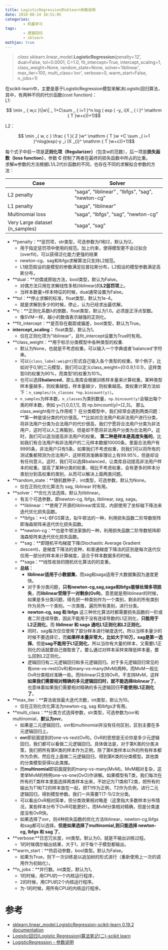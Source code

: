 ```yaml
---
title: LogisticRegression的sklearn参数说明
date: 2018-08-24 16:51:05
categories: 
		- 机器学习
tags:
        - 逻辑回归
        - sklearn
mathjax: true
---
```





 > *class* sklearn.linear_model.**LogisticRegression**(penalty=’l2’, dual=False, tol=0.0001, C=1.0, fit_intercept=True, intercept_scaling=1, class_weight=None, random_state=None, solver=’liblinear’, max_iter=100, multi_class=’ovr’, verbose=0, warm_start=False, n_jobs=1)


在scikit-learn中，主要是基于LogisticRegression模型来解决Logistic回归算法，其中，有两种不同的代价函数(cost function)：  
L1:  

$$ \min _ { w,c }\|w\| _ 1+C\sum _ { i=1 }^n log ( exp ( -y_ i(X _ { i }^ \mathrm { T }w+c))+1)$$

L2：  

$$ \min _{ w, c } \frac { 1 }{ 2 }w^ \mathrm { T }w +C \sum _{ i=1 }^nlog(exp(-y _i (X _{i}^ \mathrm { T }w+c))+1)$$

每个式子中前一项是**正则化项（Regularizer）**（包含w的范数），后一项是**损失函数（loss function）**，参数 **C** 控制了两者在最终的损失函数中所占的比重。  
求解w参数的方法根据L1/L2代价函数的不同，也存在不同的求解拟合参数的方法： 

<!-- more -->

| Case | Solver |
| ---- | --- |
| L2 penalty | “saga”,  “liblinear” , “lbfgs”,  “sag”,  “newton-cg” |
| L1 penalty | “saga”,  “liblinear” |
| Multinomial loss |“saga”, “lbfgs”,  “sag”,  “newton-cg” |
| Very Large dataset (n_samples) | “saga”, “sag” |

 - **penalty：**惩罚项，str类型，可选参数为l1和l2，默认为l2。
     - 用于指定惩罚项中使用的规范。加上约束，使得模型更不会过拟合(overfit)，可以获得泛化能力更强的结果
     - newton-cg、sag和lbfgs求解算法只支持L2规范。
     - L1规范假设的是模型的参数满足拉普拉斯分布，L2假设的模型参数满足高斯分布，
 - **dual：**对偶或原始方法，bool类型，默认为False。
     - 对偶方法只用在求解线性多核(liblinear)的**L2惩罚项**上。
     - 当样本数量>样本特征的时候，dual通常设置为False。
 - **tol：**停止求解的标准，float类型，默认为1e-4。
     - 就是求解到多少的时候，停止，认为已经求出最优解。
 - **c：**正则化系数λ的倒数，float类型，默认为1.0。必须是正浮点型数。
     - 像SVM一样，越小的数值表示越强的正则化。
 - **fit_intercept：**是否存在截距或偏差，bool类型，默认为True。
 - **intercept_scaling：** float类型，默认为1。
     - 仅在正则化项为"liblinear"，且fit_intercept设置为True时有用。
 - **class_weight：**用于标示分类模型中各种类型的权重.
     - 默认为None，也就是不考虑权重。可以输入一个字典或者'balanced'字符串。
     - 可以`{class_label:weight}`形式自己输入各个类型的权重。举个例子，比如对于0,1的二元模型，我们可以定义class_weight={0:0.9,1:0.1}，这样类型0的权重为90%，而类型1的权重为10%。
     - 也可以选择**balanced**，那么类库会根据训练样本量来计算权重。某种类型样本量越多，则权重越低，样本量越少，则权重越高。类权重计算方法如下：`n_samples/(n_classes *np.bincount(y))`。
     - `n_samples`为样本数，`n_classes`为类别数量，`np.bincount(y)`会输出每个类的样本数，例如 y=[1,0,0,1,1], 则 np.bincount(y)=[2,3]。
   那么class_weight有什么作用呢？ 在分类模型中，我们经常会遇到两类问题：
   **第一种是误分类的代价很高。**比如对合法用户和非法用户进行分类，将非法用户分类为合法用户的代价很高，我们宁愿将合法用户分类为非法用户，这时可以人工再甄别，但是却不愿将非法用户分类为合法用户。这时，我们可以适当提高非法用户的权重。
   **第二种是样本是高度失衡的**。比如我们有合法用户和非法用户的二元样本数据10000条，里面合法用户有9995条，非法用户只有5条，如果我们不考虑权重，则我们可以将所有的测试集都预测为合法用户，这样预测准确率理论上有99.95%，但是却没有任何意义。这时，我们可以选择balanced，让类库自动提高非法用户样本的权重。提高了某种分类的权重，相比不考虑权重，会有更多的样本分类划分到高权重的类别，从而可以解决上面两类问题。
 - **random_state：**随机数种子，int类型，可选参数，默认为None。
     - 仅在正则化优化算法为 sag, liblinear 时有用。
 - **solver：**优化方法选择。默认为liblinear。
     - 有五个可选参数，即newton-cg, lbfgs, liblinear, sag, saga。
     - **liblinear：**使用了开源的liblinear库实现，内部使用了坐标轴下降法来迭代优化损失函数。
     - **lbfgs：**L-BFGS算法，拟牛顿法的一种，利用损失函数二阶导数矩阵即海森矩阵来迭代优化损失函数。
     - **newton-cg：**也是牛顿法家族的一种，利用损失函数二阶导数矩阵即海森矩阵来迭代优化损失函数。
     - **sag：**即随机平均梯度下降(Stochastic Average Gradient descent)，是梯度下降法的变种，和普通梯度下降法的区别是每次迭代仅仅用一部分的样本来计算梯度，适合于样本数据多的时候。
     - **saga：**线性收敛的随机优化算法的的变重。 
     - **总结：**  
        - **liblinear适用于小数据集**，而sag和saga适用于大数据集因为速度更快。
        - 对于多分类问题，**只有newton-cg,sag,saga和lbfgs能够处理多项损失**，而**liblinear受限于一对剩余(OvR)**。意思就是用liblinear的时候，如果是多分类问题，得先把一种类别作为一个类别，剩余的所有类别作为另外一个类别。一次类推，遍历所有类别，进行分类。
        - **newton-cg, sag 和 lbfgs** 这三种优化算法时都需要损失函数的一阶或者二阶连续导数，因此不能用于没有连续导数的L1正则化，**只能用于L2正则化**。而 **liblinear 和 saga** **通吃L1正则化和L2正则化**。
        - 同时，sag每次仅仅使用了部分样本进行梯度迭代，所以当样本量少的时候不要选择它，而**如果样本量非常大，比如大于10万，sag是第一选择**。但是**sag不能用于L1正则化**，所以当你有大量的样本，又需要L1正则化的话就要自己做取舍了。要么通过对样本采样来降低样本量，要么回到L2正则化。
        - 逻辑回归有二元逻辑回归和多元逻辑回归。对于多元逻辑回归常见的有one-vs-rest(OvR)和many-vs-many(MvM)两种。而MvM一般比OvR分类相对准确一些。而liblinear只支持OvR，不支持MvM，这样**如果我们需要相对精确的多元逻辑回归时，就不能选择liblinear了**。也意味着如果我们需要相对精确的多元逻辑回归**不能使用L1正则化了**。
 - **max_iter：**算法收敛最大迭代次数，int类型，默认为10。
     - 仅在正则化优化算法为newton-cg, sag 和lbfgs才有用。
 - **multi_class：**分类方式选择参数，str类型，可选参数为ovr和multinomial，**默认为ovr**。
     - 如果是二元逻辑回归，ovr和multinomial并没有任何区别，区别主要在多元逻辑回归上。
     - **ovr**即前面提到的one-vs-rest(OvR)。OvR的思想是无论你是多少元逻辑回归，我们都可以看做二元逻辑回归。具体做法是，对于第K类的分类决策，我们把所有第K类的样本作为正例，除了第K类样本以外的所有样本都作为负例，然后在上面做二元逻辑回归，得到第K类的分类模型。其他类的分类模型获得以此类推。
     - 而**multinomial**即前面提到的many-vs-many(MvM)。MvM相对复杂，这里举MvM的特例one-vs-one(OvO)作讲解。如果模型有T类，我们每次在所有的T类样本里面选择两类样本出来，不妨记为T1类和T2类，把所有的输出为T1和T2的样本放在一起，把T1作为正例，T2作为负例，进行二元逻辑回归，得到模型参数。我们一共需要T(T-1)/2次分类。
     - 可以看出OvR相对简单，但分类效果相对略差（这里指大多数样本分布情况，某些样本分布下OvR可能更好）。而MvM分类相对精确，但是分类速度没有OvR快。
     - 如果选择了ovr，则4种损失函数的优化方法liblinear，newton-cg,lbfgs和sag都可以选择。**但是如果选择了multinomial,则只能选择 newton-cg, lbfgs 和 sag 了**。
 - **verbose:**日志冗长度，int类型。默认为0。就是不输出训练过程。
     - 1的时候偶尔输出结果，大于1，对于每个子模型都输出。
 - **warm_start：**热启动参数，bool类型。默认为False。
    - 如果为True，则下一次训练是以追加树的形式进行（重新使用上一次的调用作为初始化）。
 - **n_jobs：**并行数。int类型，默认为1。
     - 1的时候，用CPU的一个内核运行程序，
     - 2的时候，用CPU的2个内核运行程序。
     - 为-1的时候，用所有CPU的内核运行程序。

# 参考
 - [sklearn.linear_model.LogisticRegression-scikit-learn 0.19.2 documentation](http://scikit-learn.org/stable/modules/generated/sklearn.linear_model.LogisticRegression.html#sklearn.linear_model.LogisticRegression.decision_function%20%E9%80%BB%E8%BE%91%E5%9B%9E%E5%BD%92)
 - [Logistic回归(Logistic Regression)算法笔记(二)-scikit learn](https://www.jianshu.com/p/bbdeb356057e)
 - [LogisticRegression - 参数说明](https://blog.csdn.net/jark_/article/details/78342644)

